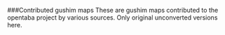 ###Contributed gushim mapsThese are gushim maps contributed to the opentaba project by various sources.Only original unconverted versions here.
